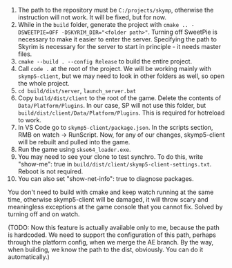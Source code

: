 1. The path to the repository must be `C:/projects/skymp`, otherwise the instruction will not work. It will be fixed, but for now.
2. While in the `build` folder, generate the project with `cmake .. -DSWEETPIE=OFF -DSKYRIM_DIR="<folder path>"`. Turning off SweetPie is necessary to make it easier to enter the server. Specifying the path to Skyrim is necessary for the server to start in principle - it needs master files.
3. `cmake --build . --config Release` to build the entire project.
4. Call `code .` at the root of the project. We will be working mainly with `skymp5-client`, but we may need to look in other folders as well, so open the whole project.
5. `cd build/dist/server`, `launch_server.bat`
6. Copy `build/dist/client` to the root of the game. Delete the contents of `Data/Platform/Plugins`. In our case, SP will not use this folder, but `build/dist/client/Data/Platform/Plugins`. This is required for hotreload to work.
7. In VS Code go to `skymp5-client/package.json`. In the scripts section, RMB on watch -> RunScript. Now, for any of our changes, skymp5-client will be rebuilt and pulled into the game.
8. Run the game using `skse64_loader.exe`.
9. You may need to see your clone to test synchro. To do this, write "show-me": true in `build/dist/client/skymp5-client-settings.txt`. Reboot is not required.
10. You can also set "show-net-info": true to diagnose packages.

You don't need to build with cmake and keep watch running at the same time, otherwise skymp5-client will be damaged, it will throw scary and meaningless exceptions at the game console that you cannot fix. Solved by turning off and on watch.

(TODO: Now this feature is actually available only to me, because the path is hardcoded. We need to support the configuration of this path, perhaps through the platform config, when we merge the AE branch. By the way, when building, we know the path to the dist, obviously. You can do it automatically.)